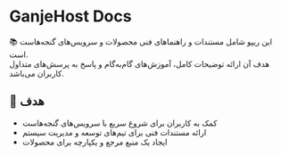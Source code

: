 # GanjeHost Docs

📚 این ریپو شامل مستندات و راهنماهای فنی محصولات و سرویس‌های گنجه‌هاست است.  
هدف آن ارائه توضیحات کامل، آموزش‌های گام‌به‌گام و پاسخ به پرسش‌های متداول کاربران می‌باشد.  

## 🎯 هدف
- کمک به کاربران برای شروع سریع با سرویس‌های گنجه‌هاست  
- ارائه مستندات فنی برای تیم‌های توسعه و مدیریت سیستم  
- ایجاد یک منبع مرجع و یکپارچه برای محصولات  